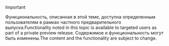 > [!IMPORTANT]
> <span data-ttu-id="fca0a-101">Функциональность, описанная в этой теме, доступна определенным пользователям в рамках частного предварительного выпуска.</span><span class="sxs-lookup"><span data-stu-id="fca0a-101">Functionality noted in this topic is available to targeted users as part of a private preview release.</span></span> <span data-ttu-id="fca0a-102">Содержимое и функциональность могут быть изменены.</span><span class="sxs-lookup"><span data-stu-id="fca0a-102">The content and the functionality are subject to change.</span></span> 
